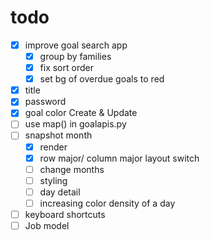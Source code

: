 # todo
- [x] improve goal search app
	- [x] group by families
	- [x] fix sort order
	- [x] set bg of overdue goals to red
- [x] title
- [x] password
- [x] goal color Create & Update
- [ ] use map() in goalapis.py
- [ ] snapshot month
    - [x] render
    - [x] row major/ column major layout switch
    - [ ] change months
    - [ ] styling
    - [ ] day detail
    - [ ] increasing color density of a day
- [ ] keyboard shortcuts
- [ ] Job model
